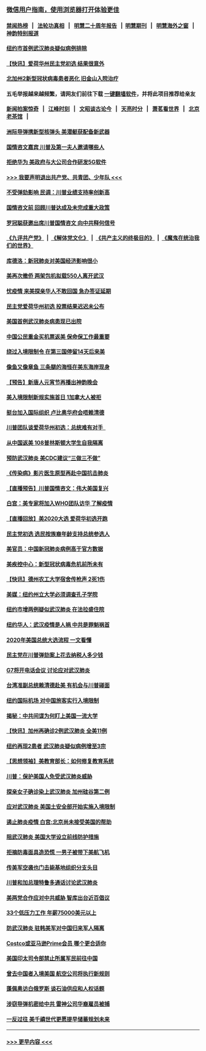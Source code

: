 ### [微信用户指南，使用浏览器打开体验更佳](https://github.com/gfw-breaker/banned-news1/blob/master/indexes/wechat-guide.md?t=0)
#### [禁闻热榜](热点新闻.md?t=0)  &nbsp;&nbsp;|&nbsp;&nbsp; [法轮功真相](https://github.com/gfw-breaker/truth/blob/master/README.md?t=0) &nbsp;&nbsp;|&nbsp;&nbsp; [明慧二十周年报告](https://github.com/gfw-breaker/mh-reports/blob/master/README.md?t=0) &nbsp;&nbsp;|&nbsp;&nbsp;[明慧期刊](https://github.com/gfw-breaker/mh-qikan) &nbsp;&nbsp;|&nbsp;&nbsp; [明慧海外之窗](https://github.com/gfw-breaker/mh-news/blob/master/README.md?t=0) &nbsp;&nbsp;|&nbsp;&nbsp; [神韵特别报道](https://github.com/gfw-breaker/mh-news/blob/master/shenyun.md?t=0)
#### [纽约市首例武汉肺炎疑似病例排除](../pages/nsc412/n11844989.md?t=02050855) 
#### [【快讯】爱荷华州民主党初选 结果很意外](../pages/nsc412/n11844878.md?t=02050855) 
#### [北加州2新型冠状病毒患者恶化 旧金山入院治疗](../pages/nsc412/n11844842.md?t=02050855) 
#### 五毛举报越来越频繁，请网友们前往下载 [一键翻墙软件](https://github.com/gfw-breaker/ssr-accounts)，并将此项目推荐给亲友
#### [新闻拍案惊奇](https://github.com/gfw-breaker/banned-news1/blob/master/pages/link4.md) &nbsp;&nbsp;|&nbsp;&nbsp; [江峰时刻](https://github.com/gfw-breaker/banned-news1/blob/master/pages/link4.md) &nbsp;&nbsp;|&nbsp;&nbsp; [文昭谈古论今](https://github.com/gfw-breaker/banned-news1/blob/master/pages/link4.md) &nbsp;&nbsp;|&nbsp;&nbsp; [天亮时分](https://github.com/gfw-breaker/banned-news1/blob/master/pages/link4.md) &nbsp;&nbsp;|&nbsp;&nbsp; [萧茗看世界](https://github.com/gfw-breaker/banned-news1/blob/master/pages/link4.md) &nbsp;&nbsp;|&nbsp;&nbsp; [北京老茶馆](https://github.com/gfw-breaker/banned-news1/blob/master/pages/link4.md) &nbsp;&nbsp;|&nbsp;&nbsp; 
#### [洲际导弹携新型核弹头 美潜艇获配备新武器](../pages/nsc412/n11844680.md?t=02050855) 
#### [国情咨文嘉宾 川普及第一夫人邀请哪些人](../pages/nsc412/n11844712.md?t=02050855) 
#### [拒绝华为 美政府与大公司合作研发5G软件](../pages/nsc412/n11844625.md?t=02050855) 
#### [>>> 我要声明退出共产党、共青团、少年队 <<<](https://github.com/begood0513/goodnews/blob/master/quit/letter.md) 
#### [不受弹劾影响 民调：川普业绩支持率创新高](../pages/nsc412/n11844622.md?t=02050855) 
#### [国情咨文前 回顾川普达成及未完成重大政策](../pages/nsc412/n11844581.md?t=02050855) 
#### [罗冠聪获邀出席川普国情咨文 向中共释何信号](../pages/nsc412/n11844355.md?t=02050855) 
#### [《九评共产党》](https://github.com/begood0513/9ping.md/blob/master/README.md) &nbsp;|&nbsp; [《解体党文化》](../../../../jtdwh.md/blob/master/README.md)  &nbsp;|&nbsp; [《共产主义的终极目的》](../../../../gczydzjmd.md/blob/master/README.md) &nbsp;|&nbsp; [《魔鬼在统治我们的世界》](../../../../mgztzwmdsj.md/blob/master/README.md) 
#### [库德洛：新冠肺炎对美国经济影响很小](../pages/nsc412/n11844418.md?t=02050855) 
#### [美再次撤侨 两架包机拟载550人离开武汉](../pages/nsc412/n11844407.md?t=02050855) 
#### [忧疫情 来美探亲华人不敢回国 急办签证延期](../pages/nsc412/n11843344.md?t=02050855) 
#### [民主党爱荷华州初选 投票结果迟迟未公布](../pages/nsc412/n11844207.md?t=02050855) 
#### [美国首例武汉肺炎病患现已出院](../pages/nsc412/n11842740.md?t=02050855) 
#### [中国公民重金买机票返美 保命保工作最重要](../pages/nsc412/n11843282.md?t=02050855) 
#### [绕过入境限制令  在第三国停留14天后来美](../pages/nsc412/n11843341.md?t=02050855) 
#### [像鱼又像章鱼 三条腿的海怪在美东海岸现身](../pages/nsc412/n11843092.md?t=02050855) 
#### [【预告】新唐人元宵节再播出神韵晚会](../pages/nsc412/n11843192.md?t=02050855) 
#### [美入境限制新规实施首日 1加拿大人被拒](../pages/nsc412/n11843058.md?t=02050855) 
#### [挺台加入国际组织 卢比奥华府会唔赖清德](../pages/nsc412/n11843023.md?t=02050855) 
#### [川普团队谈爱荷华州初选：总统难有对手  ](../pages/nsc412/n11842867.md?t=02050855) 
#### [从中国返美 108普林斯顿大学生自我隔离](../pages/nsc412/n11842714.md?t=02050855) 
#### [预防武汉肺炎 美CDC建议“三做三不做”](../pages/nsc412/n11842700.md?t=02050855) 
#### [《传染病》影片医生原型再赴中国抗击肺炎](../pages/nsc412/n11842626.md?t=02050855) 
#### [【直播预告】川普国情咨文：伟大美国复兴](../pages/nsc412/n11842079.md?t=02050855) 
#### [白宫：美专家将加入WHO团队访华 了解疫情](../pages/nsc412/n11842198.md?t=02050855) 
#### [【直播回放】美2020大选 爱荷华初选开跑](../pages/nsc412/n11841820.md?t=02050855) 
#### [民主党初选 选民按族裔年龄支持总统参选人](../pages/nsc412/n11842239.md?t=02050855) 
#### [美官员：中国新冠肺炎病例高于官方数据](../pages/nsc412/n11842452.md?t=02050855) 
#### [美疾控中心：新型冠状病毒危机前所未有](../pages/nsc412/n11842406.md?t=02050855) 
#### [【快讯】德州农工大学宿舍传枪声 2死1伤](../pages/nsc412/n11842279.md?t=02050855) 
#### [美媒：纽约州立大学必须调查孔子学院](../pages/nsc412/n11840637.md?t=02050855) 
#### [纽约市增两例疑似武汉肺炎 在法拉盛住院](../pages/nsc412/n11840625.md?t=02050855) 
#### [纽约华人：武汉疫情是人祸 中共是罪魁祸首](../pages/nsc412/n11840631.md?t=02050855) 
#### [2020年美国总统大选流程 一文看懂](../pages/nsc412/n11842056.md?t=02050855) 
#### [民主党在川普弹劾案上花去纳税人多少钱](../pages/nsc412/n11841941.md?t=02050855) 
#### [G7将开电话会议 讨论应对武汉肺炎](../pages/nsc412/n11841658.md?t=02050855) 
#### [台湾准副总统赖清德赴美 有机会与川普碰面](../pages/nsc412/n11841332.md?t=02050855) 
#### [纽约国际机场  对中国旅客实行入境限制](../pages/nsc412/n11840619.md?t=02050855) 
#### [揭秘：中共间谍为何盯上美国一流大学](../pages/nsc412/n11840270.md?t=02050855) 
#### [【快讯】加州再确诊2例武汉肺炎 全美11例](../pages/nsc412/n11840339.md?t=02050855) 
#### [纽约再现2患者 武汉肺炎疑似病例增至3宗](../pages/nsc412/n11840010.md?t=02050855) 
#### [【思想领袖】美教育部长：如何修复教育系统](../pages/nsc412/n11690865.md?t=02050855) 
#### [川普：保护美国人免受武汉肺炎威胁](../pages/nsc412/n11839718.md?t=02050855) 
#### [探亲女子确诊染上武汉肺炎 加州硅谷第二例](../pages/nsc412/n11839784.md?t=02050855) 
#### [应对武汉肺炎 美国土安全部开始实施入境限制](../pages/nsc412/n11839729.md?t=02050855) 
#### [遏止肺炎疫情 白宫:北京尚未接受美国的帮助](../pages/nsc412/n11839660.md?t=02050855) 
#### [阻武汉肺炎 美国大学设立前线防护措施](../pages/nsc412/n11839479.md?t=02050855) 
#### [拒摘防毒面具造恐慌 一男子被带下美航飞机](../pages/nsc412/n11839455.md?t=02050855) 
#### [传美军空袭也门击毙基地组织分支头目](../pages/nsc412/n11839210.md?t=02050855) 
#### [川普和加总理特鲁多通话讨论武汉肺炎](../pages/nsc412/n11839128.md?t=02050855) 
#### [美两党合作应对中共威胁 智库出台近百倡议](../pages/nsc412/n11838437.md?t=02050855) 
#### [33个低压力工作 年薪75000美元以上](../pages/nsc412/n11834441.md?t=02050855) 
#### [防武汉肺炎 驻韩美军对中国归来军人隔离](../pages/nsc412/n11838970.md?t=02050855) 
#### [Costco或亚马逊Prime会员 哪个更合适你](../pages/nsc412/n11834459.md?t=02050855) 
#### [美国印太司令部禁止所属军民前往中国](../pages/nsc412/n11838418.md?t=02050855) 
#### [曾去中国者入境美国 航空公司将执行新规则](../pages/nsc412/n11838375.md?t=02050855) 
#### [蓬佩奥访白俄罗斯 谈石油供应和人权话题](../pages/nsc412/n11838242.md?t=02050855) 
#### [涉窃导弹机密给中共 雷神公司华裔雇员被捕](../pages/nsc412/n11838129.md?t=02050855) 
#### [一反过往 美千禧世代更愿提早储蓄规划未来](../pages/nsc412/n11837601.md?t=02050855) 

----
#### [ >>> 更早内容 <<< ](../indexes/nsc412-earlier.md)
